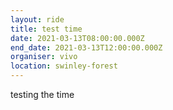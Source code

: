 ```yaml
---
layout: ride
title: test time
date: 2021-03-13T08:00:00.000Z
end_date: 2021-03-13T12:00:00.000Z
organiser: vivo
location: swinley-forest
---
```

testing the time